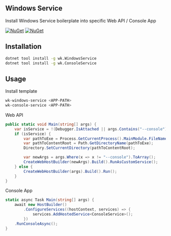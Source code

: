 ## Windows Service

Install Windows Service boilerplate into specific Web API / Console App

[![NuGet](https://img.shields.io/nuget/v/wk.WindowsService.svg)](https://www.nuget.org/packages/wk.WindowsService)
[![NuGet](https://img.shields.io/nuget/v/wk.ConsoleService.svg)](https://www.nuget.org/packages/wk.ConsoleService)

## Installation

```bash
dotnet tool install -g wk.WindowsService
dotnet tool install -g wk.ConsoleService
```

## Usage

Install template

```bash
wk-windows-service <APP-PATH>
wk-console-service <APP-PATH>
```

Web API

```csharp
public static void Main(string[] args) {
    var isService = !(Debugger.IsAttached || args.Contains("--console"));
    if (isService) {
        var pathToExe = Process.GetCurrentProcess().MainModule.FileName;
        var pathToContentRoot = Path.GetDirectoryName(pathToExe);
        Directory.SetCurrentDirectory(pathToContentRoot);

        var newArgs = args.Where(x => x != "--console").ToArray();
        CreateWebHostBuilder(newArgs).Build().RunAsCustomService();
    } else {
        CreateWebHostBuilder(args).Build().Run();
    }
}
```

Console App

```csharp
static async Task Main(string[] args) {
    await new HostBuilder()
        .ConfigureServices((hostContext, services) => {
            services.AddHostedService<ConsoleService>();
        })
    .RunConsoleAsync();
}
```